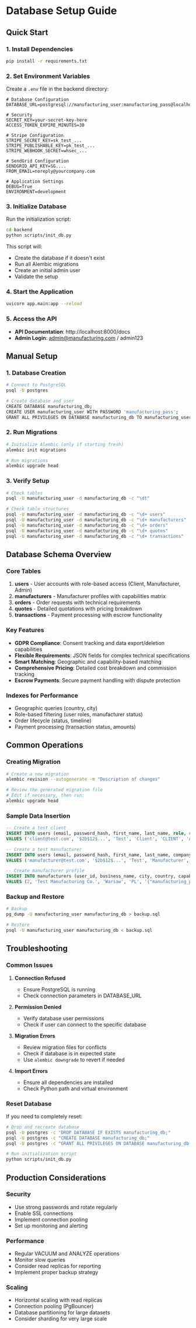 # Database Setup Guide

## Quick Start

### 1. Install Dependencies

```bash
pip install -r requirements.txt
```

### 2. Set Environment Variables

Create a `.env` file in the backend directory:

```env
# Database Configuration
DATABASE_URL=postgresql://manufacturing_user:manufacturing_pass@localhost:5432/manufacturing_db

# Security
SECRET_KEY=your-secret-key-here
ACCESS_TOKEN_EXPIRE_MINUTES=30

# Stripe Configuration
STRIPE_SECRET_KEY=sk_test_...
STRIPE_PUBLISHABLE_KEY=pk_test_...
STRIPE_WEBHOOK_SECRET=whsec_...

# SendGrid Configuration
SENDGRID_API_KEY=SG....
FROM_EMAIL=noreply@yourcompany.com

# Application Settings
DEBUG=True
ENVIRONMENT=development
```

### 3. Initialize Database

Run the initialization script:

```bash
cd backend
python scripts/init_db.py
```

This script will:
- Create the database if it doesn't exist
- Run all Alembic migrations
- Create an initial admin user
- Validate the setup

### 4. Start the Application

```bash
uvicorn app.main:app --reload
```

### 5. Access the API

- **API Documentation**: http://localhost:8000/docs
- **Admin Login**: admin@manufacturing.com / admin123

## Manual Setup

### 1. Database Creation

```bash
# Connect to PostgreSQL
psql -U postgres

# Create database and user
CREATE DATABASE manufacturing_db;
CREATE USER manufacturing_user WITH PASSWORD 'manufacturing_pass';
GRANT ALL PRIVILEGES ON DATABASE manufacturing_db TO manufacturing_user;
```

### 2. Run Migrations

```bash
# Initialize Alembic (only if starting fresh)
alembic init migrations

# Run migrations
alembic upgrade head
```

### 3. Verify Setup

```bash
# Check tables
psql -U manufacturing_user -d manufacturing_db -c "\dt"

# Check table structures
psql -U manufacturing_user -d manufacturing_db -c "\d+ users"
psql -U manufacturing_user -d manufacturing_db -c "\d+ manufacturers"
psql -U manufacturing_user -d manufacturing_db -c "\d+ orders"
psql -U manufacturing_user -d manufacturing_db -c "\d+ quotes"
psql -U manufacturing_user -d manufacturing_db -c "\d+ transactions"
```

## Database Schema Overview

### Core Tables

1. **users** - User accounts with role-based access (Client, Manufacturer, Admin)
2. **manufacturers** - Manufacturer profiles with capabilities matrix
3. **orders** - Order requests with technical requirements
4. **quotes** - Detailed quotations with pricing breakdown
5. **transactions** - Payment processing with escrow functionality

### Key Features

- **GDPR Compliance**: Consent tracking and data export/deletion capabilities
- **Flexible Requirements**: JSON fields for complex technical specifications
- **Smart Matching**: Geographic and capability-based matching
- **Comprehensive Pricing**: Detailed cost breakdown and commission tracking
- **Escrow Payments**: Secure payment handling with dispute protection

### Indexes for Performance

- Geographic queries (country, city)
- Role-based filtering (user roles, manufacturer status)
- Order lifecycle (status, timeline)
- Payment processing (transaction status, amounts)

## Common Operations

### Creating Migration

```bash
# Create a new migration
alembic revision --autogenerate -m "Description of changes"

# Review the generated migration file
# Edit if necessary, then run:
alembic upgrade head
```

### Sample Data Insertion

```sql
-- Create a test client
INSERT INTO users (email, password_hash, first_name, last_name, role, registration_status, is_active, email_verified, data_processing_consent)
VALUES ('client@test.com', '$2b$12$...', 'Test', 'Client', 'CLIENT', 'ACTIVE', true, true, true);

-- Create a test manufacturer
INSERT INTO users (email, password_hash, first_name, last_name, company_name, role, registration_status, is_active, email_verified, data_processing_consent)
VALUES ('manufacturer@test.com', '$2b$12$...', 'Test', 'Manufacturer', 'Test Manufacturing Co.', 'MANUFACTURER', 'ACTIVE', true, true, true);

-- Create manufacturer profile
INSERT INTO manufacturers (user_id, business_name, city, country, capabilities, is_active, is_verified)
VALUES (2, 'Test Manufacturing Co.', 'Warsaw', 'PL', '{"manufacturing_processes": ["CNC Machining", "3D Printing"], "materials": ["Steel", "Aluminum"]}', true, true);
```

### Backup and Restore

```bash
# Backup
pg_dump -U manufacturing_user manufacturing_db > backup.sql

# Restore
psql -U manufacturing_user manufacturing_db < backup.sql
```

## Troubleshooting

### Common Issues

1. **Connection Refused**
   - Ensure PostgreSQL is running
   - Check connection parameters in DATABASE_URL

2. **Permission Denied**
   - Verify database user permissions
   - Check if user can connect to the specific database

3. **Migration Errors**
   - Review migration files for conflicts
   - Check if database is in expected state
   - Use `alembic downgrade` to revert if needed

4. **Import Errors**
   - Ensure all dependencies are installed
   - Check Python path and virtual environment

### Reset Database

If you need to completely reset:

```bash
# Drop and recreate database
psql -U postgres -c "DROP DATABASE IF EXISTS manufacturing_db;"
psql -U postgres -c "CREATE DATABASE manufacturing_db;"
psql -U postgres -c "GRANT ALL PRIVILEGES ON DATABASE manufacturing_db TO manufacturing_user;"

# Run initialization script
python scripts/init_db.py
```

## Production Considerations

### Security

- Use strong passwords and rotate regularly
- Enable SSL connections
- Implement connection pooling
- Set up monitoring and alerting

### Performance

- Regular VACUUM and ANALYZE operations
- Monitor slow queries
- Consider read replicas for reporting
- Implement proper backup strategy

### Scaling

- Horizontal scaling with read replicas
- Connection pooling (PgBouncer)
- Database partitioning for large datasets
- Consider sharding for very large scale 